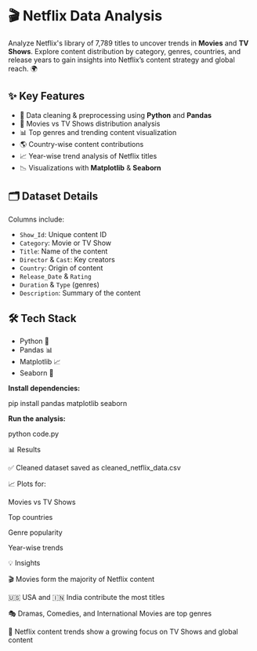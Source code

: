 # 🎬 Netflix Data Analysis

Analyze Netflix's library of 7,789 titles to uncover trends in **Movies** and **TV Shows**. Explore content distribution by category, genres, countries, and release years to gain insights into Netflix’s content strategy and global reach. 🌍

## ✨ Key Features

- 🧹 Data cleaning & preprocessing using **Python** and **Pandas**  
- 🎥 Movies vs TV Shows distribution analysis  
- 📊 Top genres and trending content visualization  
- 🌎 Country-wise content contributions  
- 📈 Year-wise trend analysis of Netflix titles  
- 📉 Visualizations with **Matplotlib** & **Seaborn**

## 🗂 Dataset Details

Columns include:  
- `Show_Id`: Unique content ID  
- `Category`: Movie or TV Show  
- `Title`: Name of the content  
- `Director` & `Cast`: Key creators  
- `Country`: Origin of content  
- `Release_Date` & `Rating`  
- `Duration` & `Type` (genres)  
- `Description`: Summary of the content

## 🛠 Tech Stack

- Python 🐍  
- Pandas 📊  
- Matplotlib 📈  
- Seaborn 🎨  

**Install dependencies:**

pip install pandas matplotlib seaborn


**Run the analysis:**

python code.py

📊 Results

✅ Cleaned dataset saved as cleaned_netflix_data.csv

📈 Plots for:

Movies vs TV Shows

Top countries

Genre popularity

Year-wise trends

💡 Insights

🎬 Movies form the majority of Netflix content

🇺🇸 USA and 🇮🇳 India contribute the most titles

🎭 Dramas, Comedies, and International Movies are top genres

📅 Netflix content trends show a growing focus on TV Shows and global content

